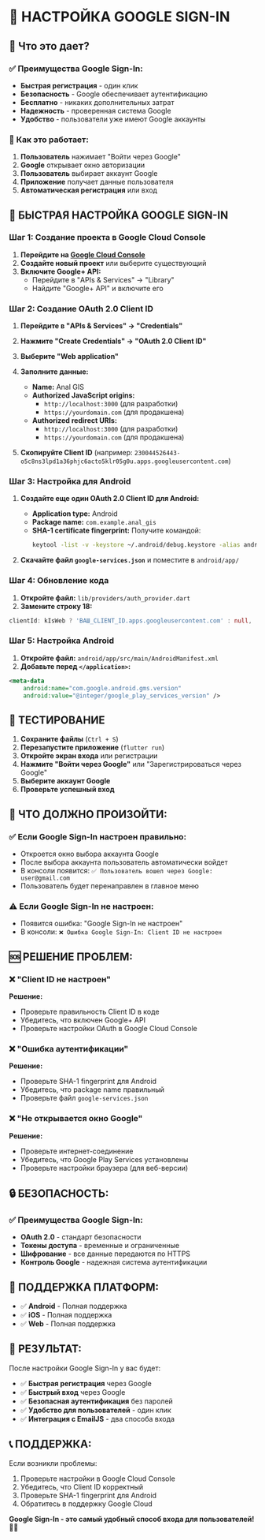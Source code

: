 # 🔐 НАСТРОЙКА GOOGLE SIGN-IN

## 🎯 **Что это дает?**

### ✅ **Преимущества Google Sign-In:**
- **Быстрая регистрация** - один клик
- **Безопасность** - Google обеспечивает аутентификацию
- **Бесплатно** - никаких дополнительных затрат
- **Надежность** - проверенная система Google
- **Удобство** - пользователи уже имеют Google аккаунты

### 🔄 **Как это работает:**
1. **Пользователь** нажимает "Войти через Google"
2. **Google** открывает окно авторизации
3. **Пользователь** выбирает аккаунт Google
4. **Приложение** получает данные пользователя
5. **Автоматическая регистрация** или вход

## 🚀 **БЫСТРАЯ НАСТРОЙКА GOOGLE SIGN-IN**

### **Шаг 1: Создание проекта в Google Cloud Console**

1. **Перейдите на [Google Cloud Console](https://console.cloud.google.com/)**
2. **Создайте новый проект** или выберите существующий
3. **Включите Google+ API:**
   - Перейдите в "APIs & Services" → "Library"
   - Найдите "Google+ API" и включите его

### **Шаг 2: Создание OAuth 2.0 Client ID**

1. **Перейдите в "APIs & Services" → "Credentials"**
2. **Нажмите "Create Credentials" → "OAuth 2.0 Client ID"**
3. **Выберите "Web application"**
4. **Заполните данные:**
   - **Name:** Anal GIS
   - **Authorized JavaScript origins:** 
     - `http://localhost:3000` (для разработки)
     - `https://yourdomain.com` (для продакшена)
   - **Authorized redirect URIs:**
     - `http://localhost:3000` (для разработки)
     - `https://yourdomain.com` (для продакшена)

5. **Скопируйте Client ID** (например: `230044526443-o5c8ns3lpd1a36phjc6acto5klr05g0u.apps.googleusercontent.com`)

### **Шаг 3: Настройка для Android**

1. **Создайте еще один OAuth 2.0 Client ID для Android:**
   - **Application type:** Android
   - **Package name:** `com.example.anal_gis`
   - **SHA-1 certificate fingerprint:** Получите командой:
     ```bash
     keytool -list -v -keystore ~/.android/debug.keystore -alias androiddebugkey -storepass android -keypass android
     ```

2. **Скачайте файл `google-services.json`** и поместите в `android/app/`

### **Шаг 4: Обновление кода**

1. **Откройте файл:** `lib/providers/auth_provider.dart`
2. **Замените строку 18:**
```dart
clientId: kIsWeb ? 'ВАШ_CLIENT_ID.apps.googleusercontent.com' : null,
```

### **Шаг 5: Настройка Android**

1. **Откройте файл:** `android/app/src/main/AndroidManifest.xml`
2. **Добавьте перед `</application>`:**
```xml
<meta-data
    android:name="com.google.android.gms.version"
    android:value="@integer/google_play_services_version" />
```

## 🧪 **ТЕСТИРОВАНИЕ**

1. **Сохраните файлы** (`Ctrl + S`)
2. **Перезапустите приложение** (`flutter run`)
3. **Откройте экран входа** или регистрации
4. **Нажмите "Войти через Google"** или "Зарегистрироваться через Google"
5. **Выберите аккаунт Google**
6. **Проверьте успешный вход**

## 📧 **ЧТО ДОЛЖНО ПРОИЗОЙТИ:**

### ✅ **Если Google Sign-In настроен правильно:**
- Откроется окно выбора аккаунта Google
- После выбора аккаунта пользователь автоматически войдет
- В консоли появится: `✅ Пользователь вошел через Google: user@gmail.com`
- Пользователь будет перенаправлен в главное меню

### ⚠️ **Если Google Sign-In не настроен:**
- Появится ошибка: "Google Sign-In не настроен"
- В консоли: `❌ Ошибка Google Sign-In: Client ID не настроен`

## 🆘 **РЕШЕНИЕ ПРОБЛЕМ:**

### ❌ **"Client ID не настроен"**
**Решение:**
- Проверьте правильность Client ID в коде
- Убедитесь, что включен Google+ API
- Проверьте настройки OAuth в Google Cloud Console

### ❌ **"Ошибка аутентификации"**
**Решение:**
- Проверьте SHA-1 fingerprint для Android
- Убедитесь, что package name правильный
- Проверьте файл `google-services.json`

### ❌ **"Не открывается окно Google"**
**Решение:**
- Проверьте интернет-соединение
- Убедитесь, что Google Play Services установлены
- Проверьте настройки браузера (для веб-версии)

## 🔒 **БЕЗОПАСНОСТЬ:**

### ✅ **Преимущества Google Sign-In:**
- **OAuth 2.0** - стандарт безопасности
- **Токены доступа** - временные и ограниченные
- **Шифрование** - все данные передаются по HTTPS
- **Контроль Google** - надежная система аутентификации

## 📱 **ПОДДЕРЖКА ПЛАТФОРМ:**

- ✅ **Android** - Полная поддержка
- ✅ **iOS** - Полная поддержка  
- ✅ **Web** - Полная поддержка

## 🎉 **РЕЗУЛЬТАТ:**

После настройки Google Sign-In у вас будет:
- ✅ **Быстрая регистрация** через Google
- ✅ **Быстрый вход** через Google
- ✅ **Безопасная аутентификация** без паролей
- ✅ **Удобство для пользователей** - один клик
- ✅ **Интеграция с EmailJS** - два способа входа

## 📞 **ПОДДЕРЖКА:**

Если возникли проблемы:
1. Проверьте настройки в Google Cloud Console
2. Убедитесь, что Client ID корректный
3. Проверьте SHA-1 fingerprint для Android
4. Обратитесь в поддержку Google Cloud

**Google Sign-In - это самый удобный способ входа для пользователей!** 🔐✨
